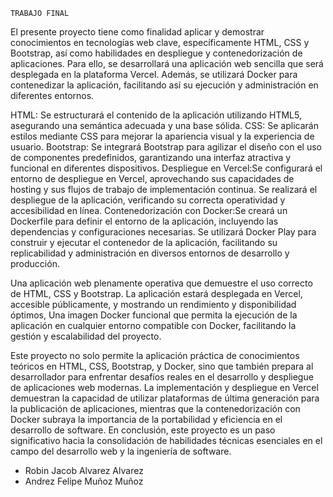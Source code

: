 `TRABAJO FINAL`

El presente proyecto tiene como finalidad aplicar y demostrar conocimientos en tecnologías web clave, específicamente HTML, CSS y Bootstrap, así como habilidades en despliegue y contenedorización de aplicaciones. Para ello, se desarrollará una aplicación web sencilla que será desplegada en la plataforma Vercel. Además, se utilizará Docker para contenedizar la aplicación, facilitando así su ejecución y administración en diferentes entornos.

HTML: Se estructurará el contenido de la aplicación utilizando HTML5, asegurando una semántica adecuada y una base sólida.
CSS: Se aplicarán estilos mediante CSS para mejorar la apariencia visual y la experiencia de usuario.
Bootstrap: Se integrará Bootstrap para agilizar el diseño con el uso de componentes predefinidos, garantizando una interfaz atractiva y funcional en diferentes dispositivos.
Despliegue en Vercel:Se configurará el entorno de despliegue en Vercel, aprovechando sus capacidades de hosting y sus flujos de trabajo de implementación continua.
Se realizará el despliegue de la aplicación, verificando su correcta operatividad y accesibilidad en línea.
Contenedorización con Docker:Se creará un Dockerfile para definir el entorno de la aplicación, incluyendo las dependencias y configuraciones necesarias.
Se utilizará Docker Play para construir y ejecutar el contenedor de la aplicación, facilitando su replicabilidad y administración en diversos entornos de desarrollo y producción.

Una aplicación web plenamente operativa que demuestre el uso correcto de HTML, CSS y Bootstrap. La aplicación estará desplegada en Vercel, accesible públicamente, y mostrando un rendimiento y disponibilidad óptimos, Una imagen Docker funcional que permita la ejecución de la aplicación en cualquier entorno compatible con Docker, facilitando la gestión y escalabilidad del proyecto.

Este proyecto no solo permite la aplicación práctica de conocimientos teóricos en HTML, CSS, Bootstrap, y Docker, sino que también prepara al desarrollador para enfrentar desafíos reales en el desarrollo y despliegue de aplicaciones web modernas. La implementación y despliegue en Vercel demuestran la capacidad de utilizar plataformas de última generación para la publicación de aplicaciones, mientras que la contenedorización con Docker subraya la importancia de la portabilidad y eficiencia en el desarrollo de software. En conclusión, este proyecto es un paso significativo hacia la consolidación de habilidades técnicas esenciales en el campo del desarrollo web y la ingeniería de software.

- Robin Jacob Alvarez Alvarez
- Andrez Felipe Muñoz Muñoz
